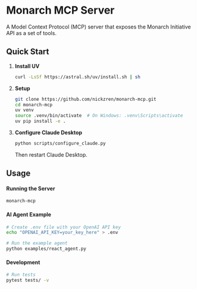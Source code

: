 # Monarch MCP Server

A Model Context Protocol (MCP) server that exposes the Monarch Initiative API as a set of tools.

## Quick Start

1. **Install UV**
   ```bash
   curl -LsSf https://astral.sh/uv/install.sh | sh
   ```

2. **Setup**
   ```bash
   git clone https://github.com/nickzren/monarch-mcp.git
   cd monarch-mcp
   uv venv
   source .venv/bin/activate  # On Windows: .venv\Scripts\activate
   uv pip install -e .
   ```

3. **Configure Claude Desktop**
   ```bash
   python scripts/configure_claude.py
   ```
   Then restart Claude Desktop.

## Usage

#### Running the Server

```bash
monarch-mcp
```

#### AI Agent Example

```bash
# Create .env file with your OpenAI API key
echo "OPENAI_API_KEY=your_key_here" > .env

# Run the example agent
python examples/react_agent.py
```

#### Development

```bash
# Run tests
pytest tests/ -v
```
